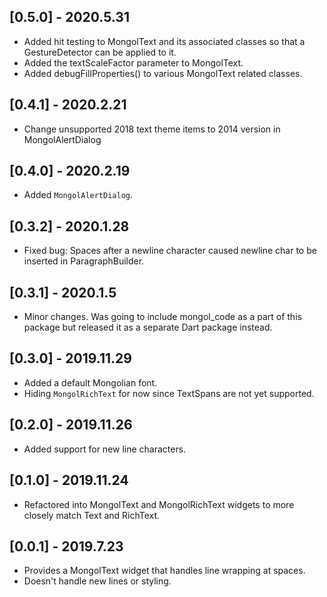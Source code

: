 ## [0.5.0] - 2020.5.31

- Added hit testing to MongolText and its associated classes so that a GestureDetector can be applied to it.
- Added the textScaleFactor parameter to MongolText.
- Added debugFillProperties() to various MongolText related classes.

## [0.4.1] - 2020.2.21

- Change unsupported 2018 text theme items to 2014 version in MongolAlertDialog

## [0.4.0] - 2020.2.19

- Added `MongolAlertDialog`.

## [0.3.2] - 2020.1.28

- Fixed bug: Spaces after a newline character caused newline char to be inserted in ParagraphBuilder.

## [0.3.1] - 2020.1.5

- Minor changes. Was going to include mongol_code as a part of this package but released it as a separate Dart package instead.

## [0.3.0] - 2019.11.29

* Added a default Mongolian font.
* Hiding `MongolRichText` for now since TextSpans are not yet supported.

## [0.2.0] - 2019.11.26

* Added support for new line characters.

## [0.1.0] - 2019.11.24

* Refactored into MongolText and MongolRichText widgets to more closely match Text and RichText.

## [0.0.1] - 2019.7.23

* Provides a MongolText widget that handles line wrapping at spaces.
* Doesn't handle new lines or styling.
